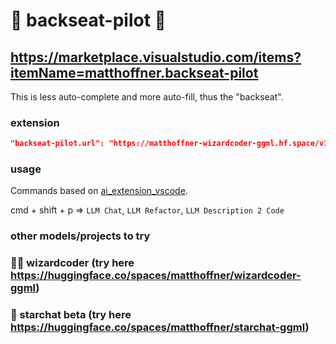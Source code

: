 # 💺 backseat-pilot 💺

## https://marketplace.visualstudio.com/items?itemName=matthoffner.backseat-pilot

This is less auto-complete and more auto-fill, thus the "backseat".

### extension

```json
"backseat-pilot.url": "https://matthoffner-wizardcoder-ggml.hf.space/v1/completions"
```

### usage

Commands based on [ai_extension_vscode](https://github.com/garland3/ai_extension_vscode).

cmd + shift + p => `LLM Chat`, `LLM Refactor`, `LLM Description 2 Code`


### other models/projects to try

### 🧙‍♂️ wizardcoder (try here https://huggingface.co/spaces/matthoffner/wizardcoder-ggml)
### 💫 starchat beta (try here https://huggingface.co/spaces/matthoffner/starchat-ggml)

